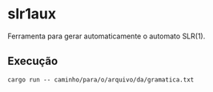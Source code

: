 # slr1aux
Ferramenta para gerar automaticamente o automato SLR(1).
## Execução
```
cargo run -- caminho/para/o/arquivo/da/gramatica.txt
```
